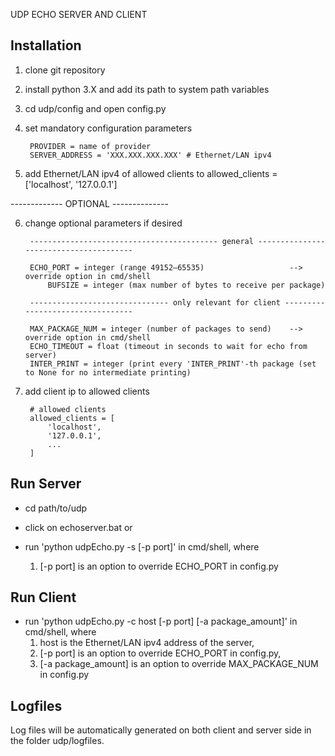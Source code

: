 UDP ECHO SERVER AND CLIENT

Installation
------------

1. clone git repository 
2. install python 3.X and add its path to system path variables
3. cd udp/config and open config.py
4. set mandatory configuration parameters

		PROVIDER = name of provider
		SERVER_ADDRESS = 'XXX.XXX.XXX.XXX' # Ethernet/LAN ipv4

5. add Ethernet/LAN ipv4 of allowed clients to allowed_clients = ['localhost', '127.0.0.1']

------------- OPTIONAL --------------

6. change optional parameters if desired

		------------------------------------------ general ---------------------------------------
		
		ECHO_PORT = integer (range 49152–65535)                   --> override option in cmd/shell      
	        BUFSIZE = integer (max number of bytes to receive per package)
	    
	    ------------------------------- only relevant for client ---------------------------------

		MAX_PACKAGE_NUM = integer (number of packages to send)    --> override option in cmd/shell 
		ECHO_TIMEOUT = float (timeout in seconds to wait for echo from server)
		INTER_PRINT = integer (print every 'INTER_PRINT'-th package (set to None for no intermediate printing)
7. add client ip to allowed clients

		# allowed clients
		allowed_clients = [
			'localhost',
			'127.0.0.1',
			...
		]


Run Server
----------

- cd path/to/udp

- click on echoserver.bat
or
- run 'python udpEcho.py -s [-p port]' in cmd/shell, where
	1. [-p port] is an option to override ECHO_PORT in config.py


Run Client
----------

- run 'python udpEcho.py -c host [-p port] [-a package_amount]' in cmd/shell, where
	1. host is the Ethernet/LAN ipv4 address of the server,
	2. [-p port] is an option to override ECHO_PORT in config.py,
	3. [-a package_amount] is an option to override MAX_PACKAGE_NUM in config.py


Logfiles
--------

Log files will be automatically generated on both client and server side in the folder udp/logfiles. 
